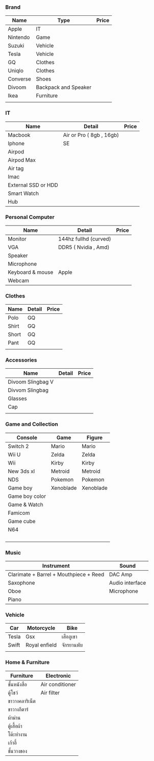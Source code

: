 

### Brand

| Name     | Type                 | Price |
| -------- | -------------------- | ----- |
| Apple    | IT                   |       |
| Nintendo | Game                 |       |
| Suzuki   | Vehicle              |       |
| Tesla    | Vehicle              |       |
| GQ       | Clothes              |       |
| Uniqlo   | Clothes              |       |
| Converse | Shoes                |       |
| Divoom   | Backpack and Speaker |       |
| Ikea     | Furniture            |       |
|          |                      |       |

### IT

| Name                | Detail                   | Price |
| ------------------- | ------------------------ | ----- |
| Macbook             | Air or Pro ( 8gb , 16gb) |       |
| Iphone              | SE                       |       |
| Airpod              |                          |       |
| Airpod Max          |                          |       |
| Air tag             |                          |       |
| Imac                |                          |       |
| External SSD or HDD |                          |       |
| Smart Watch         |                          |       |
| Hub                 |                          |       |

### Personal Computer

| Name             | Detail                | Price |
| ---------------- | --------------------- | ----- |
| Monitor          | 144hz fullhd (curved) |       |
| VGA              | DDR5 ( Nvidia , Amd)  |       |
| Speaker          |                       |       |
| Microphone       |                       |       |
| Keyboard & mouse | Apple                 |       |
| Webcam           |                       |       |


### Clothes

| Name  | Detail | Price |
| ----- | ------ | ----- |
| Polo  | GQ     |       |
| Shirt | GQ     |       |
| Short | GQ     |       |
| Pant  | GQ     |       |
|       |        |       |


### Accessories

| Name              | Detail | Price |
| ----------------- | ------ | ----- |
| Divoom Slingbag V |        |       |
| Divvom Slingbag   |        |       |
| Glasses           |        |       |
| Cap               |        |       |
|                   |        |       |


### Game and Collection

| Console        | Game      | Figure    |
| -------------- | --------- | --------- |
| Switch 2       | Mario     | Mario     |
| Wii U          | Zelda     | Zelda     |
| Wii            | Kirby     | Kirby     |
| New 3ds xl     | Metroid   | Metroid   |
| NDS            | Pokemon   | Pokemon   |
| Game boy       | Xenoblade | Xenoblade |
| Game boy color |           |           |
| Game & Watch   |           |           |
| Famicom        |           |           |
| Game cube      |           |           |
| N64            |           |           |
|                |           |           |
|                |           |           |
|                |           |           |
|                |           |           |


### Music

| Instrument                             | Sound           |
| -------------------------------------- | --------------- |
| Clarimate + Barrel + Mouthpiece + Reed | DAC Amp         |
| Saxophone                              | Audio interface |
| Oboe                                   | Microphone      |
| Piano                                  |                 |

### Vehicle

| Car   | Motorcycle    | Bike       |
| ----- | ------------- | ---------- |
| Tesla | Gsx           | เสือภูเขา  |
| Swift | Royal enfield | จักรยานพับ |
|       |               |            |

### Home & Furniture

| Furniture      | Electronic      |
| -------------- | --------------- |
| ชั้นหนังสือ    | Air conditioner |
| ตู้โชว์        | Air filter      |
| ขาวางคลาริเน็ต |                 |
| ขาวางกีตาร์    |                 |
| ผ้าม่าน        |                 |
| ตู้เสื้อผ้า    |                 |
| โต๊ะทำงาน      |                 |
| เก้าอี้        |                 |
| ชั้นวางของ     |                 |


